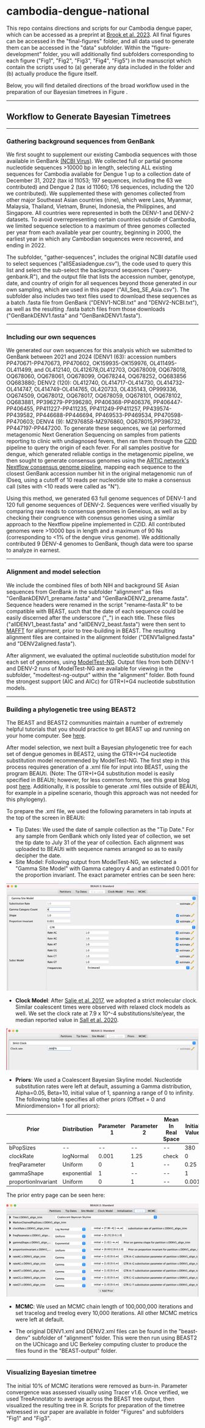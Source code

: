 # cambodia-dengue-national

This repo contains directions and scripts for our Cambodia dengue paper, which can be accessed as a preprint at [Brook et al. 2023](https://www.medrxiv.org/content/10.1101/2022.06.08.22276171v3). All final figures can be accessed in the "final-figures" folder, and all data used to generate them can be accessed in the "data" subfolder. Within the "figure-development" folder, you will additionally find subfolders corresponding to each figure ("Fig1", "Fig2", "Fig3", "Fig4", "Fig5") in the manuscript which contain the scripts used to (a) generate any data included in the folder and (b) actually produce the figure itself.


Below, you will find detailed directions of the broad workflow used in the  preparation of our Bayesian timetrees in Figure .

---

## Workflow to Generate Bayesian Timetrees

---

### Gathering background sequences from GenBank

We first sought to supplement our existing Cambodia sequences with those available in GenBank [(NCBI Virus)](https://www.ncbi.nlm.nih.gov/labs/virus/vssi/#/). We collected full or partial genome nucleotide sequences >10000 bp in length, selecting ALL existing sequences for Cambodia available for Dengue 1 up to a collection date of December 31, 2022 (tax id 11053; 197 sequences, including the 63 we contributed) and Dengue 2 (tax id 11060; 176 sequences, including the 120 we contributed). We supplemented these with genomes collected from other major Southeast Asian countries (nine), which were Laos, Myanmar, Malaysia, Thailand, Vietnam, Brunei, Indonesia, the Philippines, and Singapore. All countries were represented in both the DENV-1 and DENV-2 datasets. To avoid overrepresenting certain countries outside of Cambodia, we limited sequence selection to a maximum of three genomes collected per year from each available year per country, beginning in 2000, the earliest year in which any Cambodian sequences were recovered, and ending in 2022.

The subfolder, "gather-sequences", includes the original NCBI datafile used to select sequences ("allSEasiadengue.csv"), the code used to query this list and select the sub-select the background sequences ("query-genbank.R"), and the output file that lists the accession number, genotype, date, and country of origin for all sequences beyond those generated in our own sampling, which are used in this paper ("All_Seq_SE_Asia.csv"). The subfolder also includes two text files used to download these sequences as a batch .fasta file from GenBank ("DENV1-NCBI.txt" and "DENV2-NCBI.txt"), as well as the resulting .fasta batch files from those downloads ("GenBankDENV1.fasta" and "GenBankDENV1.fasta").

---

### Including our own sequences

We generated our own sequences for this analysis which we submitted to GenBank between 2021 and 2024 (DENV1 (63): accession numbers PP470671-PP470673, PP470602, OK159935-OK159976, OL411495-OL411499, and OL412140, OL412678,OL412703, OQ678009, OQ678018, OQ678060,  OQ678061, OQ678099, OQ678244, OQ678252, OQ683856 OQ683880; DENV2 (120): OL412740, OL414717-OL414730, OL414732-OL414747, OL414749-OL414765, OL420733, OL435143, OP999336, OQ674509, OQ678012, OQ678017, OQ678059, OQ678101, OQ678102, OQ683881, PP396279-PP396280, PP406368-PP406376, PP406447-PP406455, PP411227-PP411235, PP411249-PP411257, PP439574-PP439582, PP446688-PP446694, PP469533-PP469534, PP470598-PP470603; DENV4 (9):  MZ976858-MZ976860, OQ678015,PP396732, PP447197-PP447200. To generate these sequences, we (a) performed metagenomic Next Generation Sequencing on samples from patients reporting to clinic with undiagnosed fevers, then ran them through the [CZID](czid.org) pipeline to query the origin of each fever. For all samples positive for dengue, which generated reliable contigs in the metagenomic pipeline, we then sought to generate consensus genomes using the [ARTIC network's Nextflow consensus genome pipeline](https://github.com/connor-lab/ncov2019-artic-nf), mapping each sequence to the closest GenBank accession number hit in the original metagenomic run of IDseq, using a cutoff of 10 reads per nucleotide site to make a consensus call (sites with <10 reads were called as "N").

Using this method, we generated 63 full genome sequences of DENV-1 and 120 full genome sequences of DENV-2. Sequences were verified visually by comparing raw reads to consensus genomes in Geneious, as well as by checking their congruence with conensus genomes using a similar approach to the Nextflow pipeline implemented in CZID. All contributed genomes were >10000 bps in length and a maximum of 90 Ns (corresponding to <1% of the dengue virus genome). We additionally contributed 9 DENV-4 genomes to GenBank, though data were too sparse to analyze in earnest.

---

### Alignment and model selection

We include the combined files of both NIH and background SE Asian sequences from GenBank in the subfolder "alignment" as files "GenBankDENV1_prename.fasta" and "GenBankDENV2_prename.fasta". Sequence headers were renamed in the script "rename-fasta.R" to be compatible with BEAST, such that the date of each sequence could be easily discerned after the underscore ("_") in each title. These files ("allDENV1_beast.fasta" and "allDENV2_beast.fasta") were then sent to [MAFFT](https://mafft.cbrc.jp/alignment/server/) for alignment, prior to tree-building in BEAST. The resulting alignment files are contained in the alignment folder ("DENV1aligned.fasta" and "DENV2aligned.fasta").

After alignment, we evaluated the optimal nucleotide substitution model for each set of genomes, using [ModelTest-NG](https://github.com/ddarriba/modeltest). Output files from both DENV-1 and DENV-2 runs of ModelTest-NG are available for viewing in the subfolder, "modeltest-ng-output" within the "alignment" folder. Both found the strongest support (AIC and AICc) for GTR+I+G4 nucleotide substitution models. 

---

### Building a phylogenetic tree using BEAST2

The BEAST and BEAST2 communities maintain a number of extremely helpful tutorials that you should practice to get BEAST up and running on your home computer. See [here](https://taming-the-beast.org/tutorials/). 

After model selection, we next built a Bayesian phylogenetic tree for each set of dengue genomes in BEAST2, using the GTR+I+G4 nucleotide substitution model recommended by ModelTest-NG. The first step in this process requires generation of a .xml file for input into BEAST, using the program BEAUti. (Note: The GTR+I+G4 substitution model is easily specified in BEAUti; however, for less common forms, see this great blog post [here](https://justinbagley.rbind.io/2016/10/11/setting-dna-substitution-models-beast/). Additionally, it is possible to generate .xml files outside of BEAUti, for example in a pipeline scenario, though this approach was not needed for this phylogeny).

To prepare the .xml file, we used the following parameters in tab inputs at the top of the screen in BEAUti:
 - Tip Dates: We used the date of sample collection as the "Tip Date." For any sample from GenBank which only listed year of collection, we set the tip date to July 31 of the year of collection. Each alignment was uploaded to BEAUti with sequence names arranged so as to easily decipher the date.
 - Site Model: Following output from ModelTest-NG, we selected a "Gamma Site Model" with Gamma category 4 and an estimated 0.001 for the proportion invariant. The exact parameter entries can be seen here:
 
![](BEAST-tree/guide-pics/BEAST-site-model.png)

- **Clock Model**: After [Salje et al. 2017](https://science.sciencemag.org/content/355/6331/1302.abstract), we adopted a strict molecular clock. Similar coalescent times were observed with relaxed clock models as well. We set the clock rate at 7.9 x 10^-4 substitutions/site/year, the median reported value in [Sall et al. 2020](https://journals.asm.org/doi/full/10.1128/JVI.01738-09).

![](BEAST-tree/guide-pics/BEAST-clock-model.png)

- **Priors**: We used a Coalescent Bayesian Skyline model. Nucleotide substitution rates were left at default, assuming a Gamma distribution, Alpha=0.05, Beta=10, initial value of 1, spanning a range of 0 to infinity. The following table specifies all other priors (Offset = 0 and Miniordimension= 1 for all priors):

| Prior  | Distribution  | Parameter 1  | Parameter 2  | Mean In Real Space |  Initial Value | Lower | Upper | Dimension | Estimate
|---|---|---|---|---|---|---|---|---|---|
| bPopSizes  |  -- | --  |  -- |--   | 380  |0 |  -- | 1  | check |
| clockRate  |  logNormal | 0.001  |  1.25 |check   | 0  |-- |  -- | 1  | check |
| freqParameter  | Uniform   | 0  | 1  | --  | 0.25  | 0  | 1  |  4  |check |
| gammaShape  | exponential  | 1  | --  | --  | 1  |  -- |  -- |  1 | check  |
| proportionInvariant  | Uniform  |  0 |  1 | --  |  0.001 | 0  |  1 | 1  | check |

The prior entry page can be seen here:

![](BEAST-tree/guide-pics/BEAST-priors.png)

- **MCMC**: We used an MCMC chain length of 100,000,000 iterations and set tracelog and treelog every 10,000 iterations. All other MCMC metrics were left at default. 

- The original DENV1.xml and DENV2.xml files can be found in the "beast-denv" subfolder of  "alignment" folder. This were then run using BEAST2 on the UChicago and UC Berkeley computing cluster to produce the files found in the "BEAST-output" folder.

---

### Visualizing Bayesian timetree

The initial 10% of MCMC iterations were removed as burn-in. Parameter convergence was assessed visually using Tracer v1.6. Once verified, we used TreeAnnotator to average across the BEAST tree output, then visualized the resulting tree in R. Scripts for preparation of the timetree witnessed in our paper are available in folder "Figures" and subfolders "Fig1" and "Fig3". 
